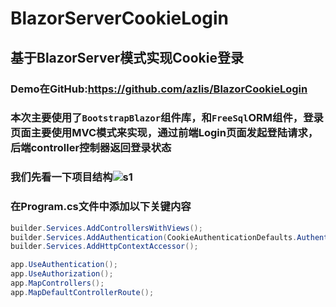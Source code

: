 # BlazorServerCookieLogin

## 基于BlazorServer模式实现Cookie登录

### Demo在GitHub:<https://github.com/azlis/BlazorCookieLogin>

### 本次主要使用了```BootstrapBlazor```组件库，和```FreeSql```ORM组件，登录页面主要使用MVC模式来实现，通过前端Login页面发起登陆请求，后端controller控制器返回登录状态

### 我们先看一下项目结构![s1](https://img2023.cnblogs.com/blog/2902819/202306/2902819-20230604230252145-1805813358.png)

### 在Program.cs文件中添加以下关键内容

 ```csharp
builder.Services.AddControllersWithViews();
builder.Services.AddAuthentication(CookieAuthenticationDefaults.AuthenticationScheme).AddCookie();
builder.Services.AddHttpContextAccessor();

app.UseAuthentication();
app.UseAuthorization();
app.MapControllers();
app.MapDefaultControllerRoute();
 ```
